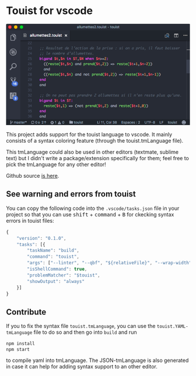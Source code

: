 Touist for vscode
=================

![VS Code screenshot](images/screenshot.png)

This project adds support for the touist language to vscode. It mainly consists
of a syntax coloring feature (through the touist.tmLanguage file).

This tmLanguage could also be used in other editors (textmate, sublime text) but
I didn't write a package/extension specifically for them; feel free to pick the
tmLanguage for any other editor!

Github source [is here][1].

[1]: https://github.com/touist/touist-vscode

## See warning and errors from touist

You can copy the following code into the `.vscode/tasks.json` file in your project
so that you can use <kbd>shift</kbd> + <kbd>command</kbd> + <kbd>B</kbd> for
ckecking syntax errors in touist files:

```js
{
	"version": "0.1.0",
	"tasks": [{
		"taskName": "build",
		"command": "touist",
        "args": ["--linter", "--qbf", "${relativeFile}", "--wrap-width","0"],
        "isShellCommand": true,
		"problemMatcher": "$touist",
		"showOutput": "always"
	}]
}
```

## Contribute

If you to fix the syntax file `touist.tmLanguage`, you can use the
`touist.YAML-tmLanguage` file to do so and then go into `build` and run

    npm install
    npm start

to compile yaml into tmLanguage. The JSON-tmLanguage is also generated in
case it can help for adding syntax support to an other editor.
